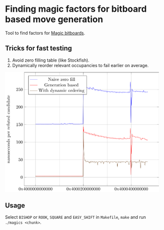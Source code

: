 Finding magic factors for bitboard based move generation
========================================================

Tool to find factors for [Magic bitboards](https://chessprogramming.wikispaces.com/Magic+Bitboards).

Tricks for fast testing
-----------------------

1. Avoid zero filling table (like Stockfish).
2. Dynamically reorder relevant occupancies to fail earlier on average.

![Performance comparison](/fig-benchmark-rf8.png)

Usage
-----

Select `BISHOP` or `ROOK`, `SQUARE` and `EASY_SHIFT` in `Makefile`, `make` and run `./magics <chunk>`.
